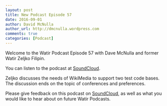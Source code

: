 ```yaml
---
layout: post
title: New Podcast Episode 57
date: 2016-09-01
author: David McNulla
author_url: http://dmcnulla.wordpress.com
comments: true
categories: [Podcast]
---
```


Welcome to the Watir Podcast Episode 57 with Dave McNulla and former Watir Zeljko Filipin.

You can listen to the podcast at [SoundCloud](https://soundcloud.com/the-watir-podcast/episode-57).

<!--more-->
Zeljko discusses the needs of WikiMedia to support two test code bases. The discussion ends on the topic of conferences and preferences.

Please give feedback on this podcast on [SoundCloud](https://soundcloud.com/the-watir-podcast/episode-57), as well as what you would like to hear about on future Watir Podcasts.
